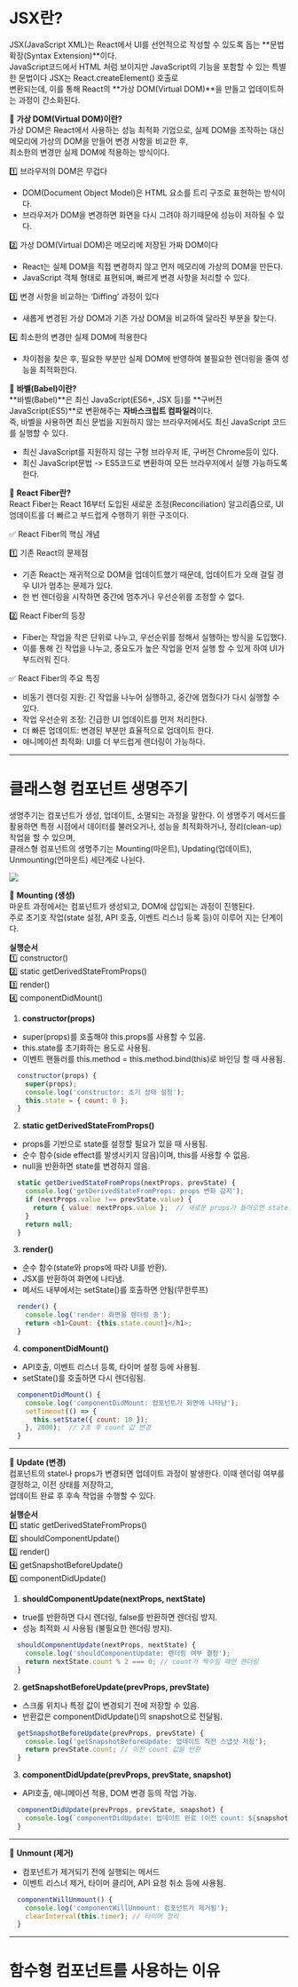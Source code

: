 # JSX란?
  JSX(JavaScript XML)는 React에서 UI를 선언적으로 작성할 수 있도록 돕는 **문법 확장(Syntax Extension)**이다.    
  JavaScript코드에서 HTML 처럼 보이지만 JavaScript의 기능을 포함할 수 있는 특별한 문법이다 JSX는 React.createElement() 호출로    
  변환되는데, 이를 통해 React의 **가상 DOM(Virtual DOM)**을 만들고 업데이트하는 과정이 간소화된다.    

  📌 **가상 DOM(Virtual DOM)이란?**   
  가상 DOM은 React에서 사용하는 성능 최적화 기업으로, 실제 DOM을 조작하는 대신 메모리에 가상의 DOM을 만들어 변경 사항을 비교한 후,  
  최소한의 변경만 실제 DOM에 적용하는 방식이다.  

  1️⃣ 브라우저의 DOM은 무겁다
  - DOM(Document Object Model)은 HTML 요소를 트리 구조로 표현하는 방식이다.  
  - 브라우저가 DOM을 변경하면 화면을 다시 그려야 하기때문에 성능이 저하될 수 있다.  

  2️⃣ 가상 DOM(Virtual DOM)은 메모리에 저장된 가짜 DOM이다  
  - React는 실제 DOM을 직접 변경하지 않고 먼저 메모리에 가상의 DOM을 만든다.  
  - JavaScript 객체 형태로 표현되며, 빠르게 변경 사항을 처리할 수 있다.  

  3️⃣ 변경 사항을 비교하는 ‘Diffing’ 과정이 있다  
  - 새롭게 변경된 가상 DOM과 기존 가상 DOM을 비교하여 달라진 부분을 찾는다.  

  4️⃣ 최소한의 변경만 실제 DOM에 적용한다
  - 차이점을 찾은 후, 필요한 부분만 실제 DOM에 반영하여 불필요한 렌더링을 줄여 성능을 최적화한다.  

  📌 **바벨(Babel)이란?**  
  **바벨(Babel)**은 최신 JavaScript(ES6+, JSX 등)를 **구버전 JavaScript(ES5)**로 변환해주는 **자바스크립트 컴파일러**이다.  
  즉, 바벨을 사용하면 최신 문법을 지원하지 않는 브라우저에서도 최신 JavaScript 코드를 실행할 수 있다.  

  - 최신 JavaScript를 지원하지 않는 구형 브라우저 IE, 구버전 Chrome등이 있다.  
  - 최신 JavaScript문법 -> ES5코드로 변환하여 모든 브라우저에서 실행 가능하도록 한다.  

  📌 **React Fiber란?**   
  React Fiber는 React 16부터 도입된 새로운 조정(Reconciliation) 알고리즘으로, UI 엄데이트를 더 빠르고 부드럽게 수행하기 위한 구조이다.  

  ✅ React Fiber의 핵심 개념

  1️⃣ 기존 React의 문제점  
  - 기존 React는 재귀적으로 DOM을 업데이트했기 때문데, 업데이트가 오래 걸릴 경우 UI가 멈추는 문제가 있다.  
  - 한 번 렌더링을 시작하면 중간에 멈추거나 우선순위를 조정할 수 없다.  

  2️⃣ React Fiber의 등장  
  - Fiber는 작업을 작은 단위로 나누고, 우선순위를 정해서 실행하는 방식을 도입했다.  
  - 이를 통해 긴 작업을 나누고, 중요도가 높은 작업을 먼저 실행 할 수 있게 하여 UI가 부드러워 진다.  

  ✅ React Fiber의 주요 특징  
  - 비동기 렌더링 지원: 긴 작업을 나누어 실행하고, 중간에 멈췄다가 다시 실행할 수 있다.  
  - 작업 우선순위 조정: 긴급한 UI 업데이트를 먼저 처리한다.  
  - 더 빠른 업데이트: 변경된 부분만 효율적으로 업데이트 한다.  
  - 애니메이션 최적화: UI를 더 부드럽게 렌더링이 가능하다.  

---

# 클래스형 컴포넌트 생명주기
  생명주기는 컴포넌트가 생성, 업데이트, 소멸되는 과정을 말한다. 이 생명주기 메서드를 활용하면 특정 시점에서 데이터를   불러오거나, 성능을 최적화하거나, 정리(clean-up) 작업을 할 수 있으며,   
  클래스형 컴포넌트의 생명주기는 Mounting(마운트), Updating(업데이트), Unmounting(언마운트) 세단계로 나뉜다.  

  <img src="/react_cs_study\assets\class_render.png" />   
 

  📌 **Mounting (생성)**  
  마운트 과정에서는 컴포넌트가 생성되고, DOM에 삽입되는 과정이 진행된다.  
  주로 초기호 작업(state 설정, API 호출, 이벤트 리스너 등록 등)이 이루어 지는 단계이다.  

  **실행순서**  
  1️⃣ constructor()  
  2️⃣ static getDerivedStateFromProps()  
  3️⃣ render()  
  4️⃣ componentDidMount()  

  1. **constructor(props)**  
  - super(props)를 호출해야 this.props를 사용할 수 있음.  
  - this.state를 초기화하는 용도로 사용됨.  
  - 이벤트 핸들러를 this.method = this.method.bind(this)로 바인딩 할 때 사용됨.  

  ```javaScript
    constructor(props) {
      super(props); 
      console.log('constructor: 초기 상태 설정');
      this.state = { count: 0 };
    }

  ```    
  2. **static getDerivedStateFromProps()**  
  - props를 기반으로 state를 설정할 필요가 있을 때 사용됨.  
  - 순수 함수(side effect를 발생시키지 않음)이며, this를 사용할 수 없음.  
  - null을 반환하면 state를 변경하지 않음.  

  ```javaScript
    static getDerivedStateFromProps(nextProps, prevState) {
      console.log('getDerivedStateFromProps: props 변화 감지');
      if (nextProps.value !== prevState.value) {
        return { value: nextProps.value };  // 새로운 props가 들어오면 state 업데이트
      }
      return null;
    }
  ```     
  3. **render()**  
  - 순수 함수(state와 props에 따라 UI를 반환).  
  - JSX를 반환하여 화면에 나타냄.  
  - 메서드 내부에서는 setState()를 호출하면 안됨(무한루프)  

  ```javaScript
    render() {
      console.log('render: 화면을 렌더링 중');
      return <h1>Count: {this.state.count}</h1>;
    }
  ```  
  4. **componentDidMount()**  
  - API호출, 이벤트 리스너 등록, 타이머 설정 등에 사용됨.  
  - setState()를 호출하면 다시 렌더링됨.  

  ```javaScript
    componentDidMount() {
      console.log('componentDidMount: 컴포넌트가 화면에 나타남');
      setTimeout(() => {
        this.setState({ count: 10 });
      }, 2000);  // 2초 후 count 값 변경
    }
  ```    
  ---  

  📌 **Update (변경)**  
  컴포넌트의 state나 props가 변경되면 업데이트 과정이 발생한다. 이때 렌더링 여부를 결정하고, 이전 상태를 저장하고,  
  업데이트 완료 후 후속 작업을 수행할 수 있다.  

  **실행순서**    
  1️⃣ static getDerivedStateFromProps()  
  2️⃣ shouldComponentUpdate()  
  3️⃣ render()   
  4️⃣ getSnapshotBeforeUpdate()  
  5️⃣ componentDidUpdate()  

  1. **shouldComponentUpdate(nextProps, nextState)**  
  - true를 반환하면 다시 렌더링, false를 반환하면 렌더링 방지.  
  - 성능 최적화 시 사용됨 (불필요한 렌더링 방지).  

  ```javaScript
    shouldComponentUpdate(nextProps, nextState) {
      console.log('shouldComponentUpdate: 렌더링 여부 결정');
      return nextState.count % 2 === 0; // count가 짝수일 때만 렌더링
    }
  ```  

  2. **getSnapshotBeforeUpdate(prevProps, prevState)**  
  - 스크롤 위치나 특정 값이 변경되기 전에 저장할 수 있음.  
  - 반환값은 componentDidUpdate()의 snapshot으로 전달됨.   

  ```javaScript
    getSnapshotBeforeUpdate(prevProps, prevState) {
      console.log('getSnapshotBeforeUpdate: 업데이트 직전 스냅샷 저장');
      return prevState.count; // 이전 count 값을 반환
    }
  ```  

  3. **componentDidUpdate(prevProps, prevState, snapshot)**   
  - API호출, 애니메이션 적용, DOM 변경 등의 작업 가능.  

  ```javaScript
    componentDidUpdate(prevProps, prevState, snapshot) {
      console.log(`componentDidUpdate: 업데이트 완료 (이전 count: ${snapshot})`);
    }
  ```  
  ---

  📌 **Unmount (제거)**  
  - 컴포넌트가 제거되기 전에 실행되는 메서드  
  - 이벤트 리스너 제거, 타이머 클리어, API 요청 취소 등에 사용됨.  

  ```javaScript
    componentWillUnmount() {
      console.log('componentWillUnmount: 컴포넌트가 제거됨');
      clearInterval(this.timer); // 타이머 정리
    }
  ```    


---

# 함수형 컴포넌트를 사용하는 이유  
  